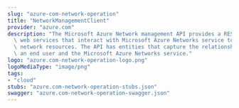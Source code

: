 ```yaml
---
slug: "azure-com-network-operation"
title: "NetworkManagementClient"
provider: "azure.com"
description: "The Microsoft Azure Network management API provides a RESTful set of\
  \ web services that interact with Microsoft Azure Networks service to manage your\
  \ network resources. The API has entities that capture the relationship between\
  \ an end user and the Microsoft Azure Networks service."
logo: "azure.com-network-operation-logo.png"
logoMediaType: "image/png"
tags:
- "cloud"
stubs: "azure.com-network-operation-stubs.json"
swagger: "azure.com-network-operation-swagger.json"
---
```


